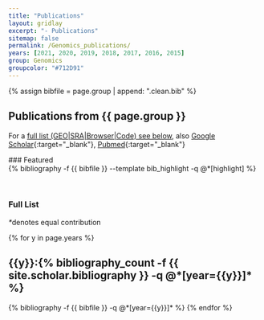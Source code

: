 ```yaml
---
title: "Publications"
layout: gridlay
excerpt: "- Publications"
sitemap: false
permalink: /Genomics_publications/
years: [2021, 2020, 2019, 2018, 2017, 2016, 2015]
group: Genomics
groupcolor: "#712D91"
---
```


{% assign bibfile = page.group | append: ".clean.bib" %}

## Publications from {{ page.group }}

For a [full list (GEO\|SRA\|Browser\|Code) see below](#full-list), also [Google Scholar](https://scholar.google.com/citations?user=PIPGxWoAAAAJ){:target="_blank"}, [Pubmed](https://www.ncbi.nlm.nih.gov/myncbi/1zofdYmKS0FQg/bibliography/public/){:target="_blank"}

<div class="row">
### Featured

<div class="publications_highlight">
  {% bibliography -f {{ bibfile }} --template bib_highlight -q @*[highlight] %}
</div>
</div>

<p> &nbsp; </p>

### Full List

<nobr><em>*</em>denotes equal contribution</nobr>

<div class="publications">

{% for y in page.years %}
  <h2 class="year">{{y}}:{% bibliography_count -f {{ site.scholar.bibliography }} -q @*[year={{y}}]* %}</h2>
  {% bibliography -f {{ bibfile }} -q @*[year={{y}}]* %}
{% endfor %}

</div>
